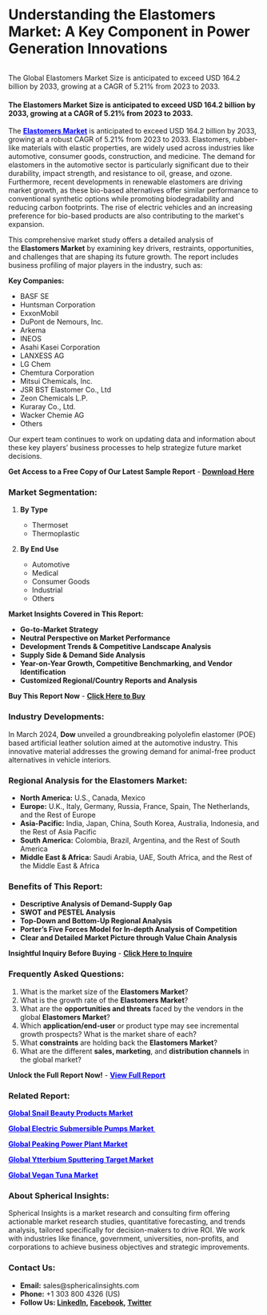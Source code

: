 <div class="wow_read_blog_hdr_img">
<div class="wow_read_blog_hdr_img_innr">
<h1>Understanding the Elastomers Market: A Key Component in Power Generation Innovations</h1>
</div>
<div class="wow_main_float_head_img"><img src="https://www.vevioz.com/upload/photos/2025/01/ITn5AsUnuvw5pyxwFcHm_28_3638e56b6f33793f8bb5a290e515bfea_image.jpg" alt="" /></div>
</div>
<div class="read-blog-container">
<div class="read-blog-desc">
<p class="mb-0">The Global Elastomers Market Size is anticipated to exceed USD 164.2 billion by 2033, growing at a CAGR of 5.21% from 2023 to 2033.</p>
</div>
<div class="read-content">
<h4><strong>The Elastomers Market Size is anticipated to exceed USD 164.2 billion by 2033, growing at a CAGR of 5.21% from 2023 to 2033.</strong></h4>
<p>The<span style="color: #0000ff;">&nbsp;<a style="color: #0000ff;" href="https://www.sphericalinsights.com/reports/elastomers-market" target="_blank" rel="noopener"><strong>Elastomers Market</strong></a></span>&nbsp;is anticipated to exceed USD 164.2 billion by 2033, growing at a robust CAGR of 5.21% from 2023 to 2033. Elastomers, rubber-like materials with elastic properties, are widely used across industries like automotive, consumer goods, construction, and medicine. The demand for elastomers in the automotive sector is particularly significant due to their durability, impact strength, and resistance to oil, grease, and ozone. Furthermore, recent developments in renewable elastomers are driving market growth, as these bio-based alternatives offer similar performance to conventional synthetic options while promoting biodegradability and reducing carbon footprints. The rise of electric vehicles and an increasing preference for bio-based products are also contributing to the market's expansion.</p>
<p>This comprehensive market study offers a detailed analysis of the&nbsp;<strong>Elastomers Market</strong>&nbsp;by examining key drivers, restraints, opportunities, and challenges that are shaping its future growth. The report includes business profiling of major players in the industry, such as:</p>
<p><strong>Key Companies:</strong></p>
<ul>
<li>BASF SE</li>
<li>Huntsman Corporation</li>
<li>ExxonMobil</li>
<li>DuPont de Nemours, Inc.</li>
<li>Arkema</li>
<li>INEOS</li>
<li>Asahi Kasei Corporation</li>
<li>LANXESS AG</li>
<li>LG Chem</li>
<li>Chemtura Corporation</li>
<li>Mitsui Chemicals, Inc.</li>
<li>JSR BST Elastomer Co., Ltd</li>
<li>Zeon Chemicals L.P.</li>
<li>Kuraray Co., Ltd.</li>
<li>Wacker Chemie AG</li>
<li>Others</li>
</ul>
<p>Our expert team continues to work on updating data and information about these key players&rsquo; business processes to help strategize future market decisions.</p>
<p><strong>Get Access to a Free Copy of Our Latest Sample Report</strong>&nbsp;-<strong>&nbsp;<a href="https://www.sphericalinsights.com/request-sample/7935" target="_new" rel="noopener">Download Here</a></strong></p>
<h3>Market Segmentation:</h3>
<ol>
<li>
<p><strong>By Type</strong></p>
<ul>
<li>Thermoset</li>
<li>Thermoplastic</li>
</ul>
</li>
<li>
<p><strong>By End Use</strong></p>
<ul>
<li>Automotive</li>
<li>Medical</li>
<li>Consumer Goods</li>
<li>Industrial</li>
<li>Others</li>
</ul>
</li>
</ol>
<p><strong>Market Insights Covered in This Report:</strong></p>
<ul>
<li><strong>Go-to-Market Strategy</strong></li>
<li><strong>Neutral Perspective on Market Performance</strong></li>
<li><strong>Development Trends &amp; Competitive Landscape Analysis</strong></li>
<li><strong>Supply Side &amp; Demand Side Analysis</strong></li>
<li><strong>Year-on-Year Growth, Competitive Benchmarking, and Vendor Identification</strong></li>
<li><strong>Customized Regional/Country Reports and Analysis</strong></li>
</ul>
<p><strong>Buy This Report Now</strong>&nbsp;-&nbsp;<strong><a href="https://www.sphericalinsights.com/checkout/7935" target="_new" rel="noopener">Click Here to Buy</a></strong></p>
<h3>Industry Developments:</h3>
<p>In March 2024,&nbsp;<strong>Dow</strong>&nbsp;unveiled a groundbreaking polyolefin elastomer (POE) based artificial leather solution aimed at the automotive industry. This innovative material addresses the growing demand for animal-free product alternatives in vehicle interiors.</p>
<h3>Regional Analysis for the Elastomers Market:</h3>
<ul>
<li><strong>North America:</strong>&nbsp;U.S., Canada, Mexico</li>
<li><strong>Europe:</strong>&nbsp;U.K., Italy, Germany, Russia, France, Spain, The Netherlands, and the Rest of Europe</li>
<li><strong>Asia-Pacific:</strong>&nbsp;India, Japan, China, South Korea, Australia, Indonesia, and the Rest of Asia Pacific</li>
<li><strong>South America:</strong>&nbsp;Colombia, Brazil, Argentina, and the Rest of South America</li>
<li><strong>Middle East &amp; Africa:</strong>&nbsp;Saudi Arabia, UAE, South Africa, and the Rest of the Middle East &amp; Africa</li>
</ul>
<h3>Benefits of This Report:</h3>
<ul>
<li><strong>Descriptive Analysis of Demand-Supply Gap</strong></li>
<li><strong>SWOT and PESTEL Analysis</strong></li>
<li><strong>Top-Down and Bottom-Up Regional Analysis</strong></li>
<li><strong>Porter&rsquo;s Five Forces Model for In-depth Analysis of Competition</strong></li>
<li><strong>Clear and Detailed Market Picture through Value Chain Analysis</strong></li>
</ul>
<p><strong>Insightful Inquiry Before Buying</strong>&nbsp;-&nbsp;<strong><a href="https://www.sphericalinsights.com/inquiry-before-buying/7935" target="_new" rel="noopener">Click Here to Inquire</a></strong></p>
<h3>Frequently Asked Questions:</h3>
<ol>
<li>What is the market size of the&nbsp;<strong>Elastomers Market</strong>?</li>
<li>What is the growth rate of the&nbsp;<strong>Elastomers Market</strong>?</li>
<li>What are the&nbsp;<strong>opportunities and threats</strong>&nbsp;faced by the vendors in the global&nbsp;<strong>Elastomers Market</strong>?</li>
<li>Which&nbsp;<strong>application/end-user</strong>&nbsp;or product type may see incremental growth prospects? What is the market share of each?</li>
<li>What&nbsp;<strong>constraints</strong>&nbsp;are holding back the&nbsp;<strong>Elastomers Market</strong>?</li>
<li>What are the different&nbsp;<strong>sales, marketing</strong>, and&nbsp;<strong>distribution channels</strong>&nbsp;in the global market?</li>
</ol>
<p><strong>Unlock the Full Report Now!</strong>&nbsp;-<span style="color: #0000ff;">&nbsp;<strong><a style="color: #0000ff;" href="https://www.sphericalinsights.com/reports/elastomers-market" target="_new" rel="noopener">View Full Report</a></strong></span></p>
<h3>Related Report:</h3>
<p><span style="color: #0000ff;"><strong><a style="color: #0000ff;" href="https://www.globenewswire.com/news-release/2024/08/31/2938752/0/en/Global-Snail-Beauty-Products-Market-Size-To-Worth-USD-2-40-Billion-By-2033-CAGR-of-5-77.html" target="_blank" rel="noopener">Global Snail Beauty Products Market</a></strong></span></p>
<p><span style="color: #0000ff;"><strong><a style="color: #0000ff;" href="https://www.globenewswire.com/news-release/2024/08/29/2938182/0/en/Global-Electric-Submersible-Pumps-Market-Size-To-Worth-USD-29-9-Billion-By-2033-CAGR-of-8-60.html" target="_blank" rel="noopener">Global Electric Submersible Pumps Market&nbsp;</a></strong></span></p>
<p><span style="color: #0000ff;"><strong><a style="color: #0000ff;" href="https://www.globenewswire.com/news-release/2024/08/29/2937527/0/en/Global-Peaking-Power-Plant-Market-Size-To-Worth-USD-197-76-Billion-By-2033-CAGR-Of-5-46.html" target="_blank" rel="noopener">Global Peaking Power Plant Market</a></strong></span></p>
<p><span style="color: #0000ff;"><strong><a style="color: #0000ff;" href="https://www.sphericalinsights.jp/reports/ytterbium-sputtering-target-market" target="_blank" rel="noopener">Global Ytterbium Sputtering Target Market</a></strong></span></p>
<p><span style="color: #0000ff;"><strong><a style="color: #0000ff;" href="https://www.sphericalinsights.jp/reports/vegan-tuna-market" target="_blank" rel="noopener">Global Vegan Tuna Market</a></strong></span></p>
<h3>About Spherical Insights:</h3>
<p>Spherical Insights is a market research and consulting firm offering actionable market research studies, quantitative forecasting, and trends analysis, tailored specifically for decision-makers to drive ROI. We work with industries like finance, government, universities, non-profits, and corporations to achieve business objectives and strategic improvements.</p>
<h3>Contact Us:</h3>
<ul>
<li><strong>Email:</strong>&nbsp;<a rel="noopener">sales@sphericalinsights.com</a></li>
<li><strong>Phone:</strong>&nbsp;+1 303 800 4326 (US)</li>
<li><strong>Follow Us:&nbsp;<a href="https://www.linkedin.com/" target="_new" rel="noopener">LinkedIn</a>,&nbsp;<a href="https://www.facebook.com/" target="_new" rel="noopener">Facebook</a>,&nbsp;<a href="https://www.twitter.com/" target="_new" rel="noopener">Twitter</a></strong></li>
</ul>
</div>
</div>
